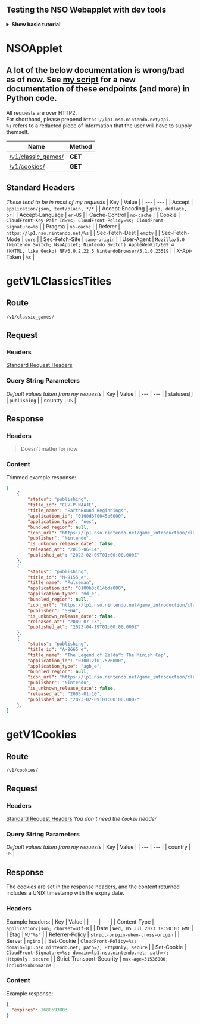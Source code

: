 ## Testing the NSO Webapplet with dev tools

<details>
  <summary><b>Show basic tutorial</b></summary

  Some quick documentation on getting the NSO webapplet in your browser (from information discovered by Samuel Elliot):
  ```
  https://accounts.nintendo.com/connect/1.0.0/authorize?client_id=f4e5f2f3e022208b&response_type=id_token&scope=openid&redirect_uri=nintendo://lhub.nx.sys&state=a
  ```
  Get id_token from the above.

  Go to <https://lp1.nso.nintendo.net> -- set your user agent to something like `Mozilla/5.0 (Nintendo Switch; NsoApplet; Nintendo Switch) AppleWebKit/609.4 (KHTML, like Gecko) NF/6.0.2.22.5 NintendoBrowser/5.1.0.23519`

  Add breakpoints to the index's script at `var n = navigator.userAgent.includes("NintendoBrowser");` and the static/js/main.1d72eb58.js at `setNaAuthTokenAvailableCallback: function(e) {e(void 0, void 0, EP.b)},`

  Reload page and, on first breakpoint, paste the below
  ```
  Object.defineProperty(navigator, 'userAgent', {get: () => 'no'})
  ```
  Then resume and on second breakpoint, paste the below, replacing "id_token" with your id_token from before
  ```
  e(undefined, undefined, 'id_token')
  ```

  If you'd like a bunch of info dump, make a breakpoint anywhere with `r.getState()`, then run `r.getState();` in the Console whenever it breaks there.

</details>

# NSOApplet

## A lot of the below documentation is wrong/bad as of now. See [my script](/api.py) for a new documentation of these endpoints (and more) in Python code.

All requests are over HTTP2.  
For shorthand, please prepend `https://lp1.nso.nintendo.net/api`.  
`%s` refers to a redacted piece of information that the user will have to supply themself.

| Name | Method |
| --- | --- |
| [/v1/classic_games/](#getv1lclassicstitles) | **GET** |
| [/v1/cookies/](#getv1cookies) | **GET** |

## Standard Headers
*These tend to be in most of my requests*
| Key | Value |
| --- | --- |
| Accept | `application/json, text/plain, */*` |
| Accept-Encoding | `gzip, deflate, br` |
| Accept-Language | `en-US` |
| Cache-Control | `no-cache` |
| Cookie | `CloudFront-Key-Pair-Id=%s; CloudFront-Policy=%s; CloudFront-Signature=%s` |
| Pragma | `no-cache` |
| Referer | `https://lp1.nso.nintendo.net/%s` |
| Sec-Fetch-Dest | `empty` |
| Sec-Fetch-Mode | `cors` |
| Sec-Fetch-Site | `same-origin` |
| User-Agent | `Mozilla/5.0 (Nintendo Switch; NsoApplet; Nintendo Switch) AppleWebKit/609.4 (KHTML, like Gecko) NF/6.0.2.22.5 NintendoBrowser/5.1.0.23519` |
| X-Api-Token | `%s` |

# getV1LClassicsTitles
## Route
`/v1/classic_games/`
## Request
### Headers
[Standard Request Headers](#standard-headers)
### Query String Parameters
*Default values taken from my requests*
| Key | Value |
| --- | --- |
| statuses[] | `publishing` |
| country | `US` |
## Response
### Headers
> Doesn't matter for now

### Content
Trimmed example response:
```json
[
    {
        "status": "publishing",
        "title_id": "CLV-P-NAAJE",
        "title_name": "EarthBound Beginnings",
        "application_id": "0100d870045b6000",
        "application_type": "nes",
        "bundled_region": null,
        "icon_url": "https://lp1.nso.nintendo.net/game_introduction/classic_game/icon/320/CLV-P-NAAJE.webp",
        "publisher": "Nintendo",
        "is_unknown_release_date": false,
        "released_at": "2015-06-14",
        "published_at": "2022-02-09T01:00:00.000Z"
    },
    {
        "status": "publishing",
        "title_id": "M-9155_e",
        "title_name": "Pulseman",
        "application_id": "0100b3c014bda000",
        "application_type": "md_e",
        "bundled_region": null,
        "icon_url": "https://lp1.nso.nintendo.net/game_introduction/classic_game/icon/476/M-9155_e.webp",
        "publisher": "SEGA",
        "is_unknown_release_date": false,
        "released_at": "2009-07-13",
        "published_at": "2023-04-19T01:00:00.000Z"
    },
    {
        "status": "publishing",
        "title_id": "A-8665_e",
        "title_name": "The Legend of Zelda™: The Minish Cap",
        "application_id": "010012f017576000",
        "application_type": "agb_e",
        "bundled_region": null,
        "icon_url": "https://lp1.nso.nintendo.net/game_introduction/classic_game/icon/448/A-8665_e.webp",
        "publisher": "Nintendo",
        "is_unknown_release_date": false,
        "released_at": "2005-01-10",
        "published_at": "2023-02-09T01:00:00.000Z"
    },
]
```

# getV1Cookies
## Route
`/v1/cookies/`
## Request
### Headers
[Standard Request Headers](#standard-headers)
*You don't need the `Cookie` header*
### Query String Parameters
*Default values taken from my requests*
| Key | Value |
| --- | --- |
| country | `US` |
## Response
The cookies are set in the response headers, and the content returned includes a UNIX timestamp with the expiry date.
### Headers
Example headers:
| Key | Value |
| --- | --- |
| Content-Type | `application/json; charset=utf-8` |
| Date | `Wed, 05 Jul 2023 18:50:03 GMT` |
| Etag | `W/"%s"` |
| Referrer-Policy | `strict-origin-when-cross-origin` |
| Server | `nginx` |
| Set-Cookie | `CloudFront-Policy=%s; domain=lp1.nso.nintendo.net; path=/; HttpOnly; secure` |
| Set-Cookie | `CloudFront-Signature=%s; domain=lp1.nso.nintendo.net; path=/; HttpOnly; secure` |
| Strict-Transport-Security | `max-age=31536000; includeSubDomains` |

### Content
Example response:
```json
{
  "expires": 1688593803
}
```
